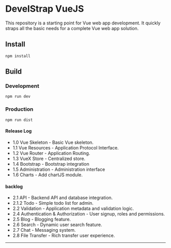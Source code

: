 # DevelStrap VueJS

This repository is a starting point for Vue
web app development. It quickly straps all the basic
needs for a complete Vue web app solution.

## Install

`npm install`

## Build

### Development

`npm run dev`

### Production

`npm run dist`

#### Release Log

* 1.0 Vue Skeleton - Basic Vue skeleton.
* 1.1 Vue Resources - Application Protocol Interface.
* 1.2 Vue Router - Application Routing.
* 1.3 VueX Store - Centralized store.
* 1.4 Bootstrap - Bootstrap integration
* 1.5 Administration - Administration interface
* 1.6 Charts - Add chartJS module.

#### backlog

* 2.1 API - Backend API and database integration.
* 2.1.2 Todo - Simple todo list for admin.
* 2.2 Validation - Application metadata and validation logic.
* 2.4 Authentication & Authorization - User signup, roles and permissions.
* 2.5 Blog - Blogging feature.
* 2.6 Search - Dynamic user search feature.
* 2.7 Chat - Messaging system.
* 2.8 File Transfer - Rich transfer user experience.

---
